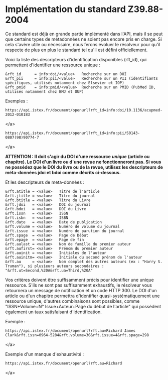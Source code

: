# Implémentation du standard Z39.88-2004

Ce standard est déjà en grande partie implémenté dans l'API, mais il se peut que certains types de métadonnées ne soient pas encore pris en charge. Si cela s'avère utile ou nécessaire, nous ferons évoluer le résolveur pour qu'il respecte de plus en plus le standard tel qu'il est défini officiellement.

Voici la liste des descripteurs d'identification disponibles \(rft\_id\), qui permettent d'identifier une ressource unique :

```text
&rft_id      = info:doi/<value>   Recherche sur un DOI
&rft_pii     = info:pii/<value>   Recherche sur un PII (identifiants spécifiques, utilisés notamment chez Elsevier et IOP)
&rft_pmid    = info:pmid/<value>  Recherche sur un PMID (PubMed ID, utilisés notamment chez BMJ et OUP)
```

Exemples :

```text
https://api.istex.fr/document/openurl?rft_id=info:doi/10.1136/acupmed-2012-010183
```

&lt;/a&gt;

```text
https://api.istex.fr/document/openurl?rft_id=info:pii/S0143-0807(98)90774-7
```

&lt;/a&gt;

**ATTENTION : Il doit s'agir du DOI d'une ressource** _**unique**_ **\(article ou chapitre\). Le DOI d'un livre ou d'une revue ne fonctionneront pas. Si vous ne possédez que le DOI du livre ou de la revue, utilisez les descripteurs de méta-données jdoi et bdoi comme décrits ci-dessous.**

Et les descripteurs de meta-données :

```text
&rft.atitle = <value>   Titre de l'article
&rft.jtitle = <value>   Titre du journal
&rft.btitle = <value>   Titre du Livre
&rft.jdoi   = <value>   DOI du journal
&rft.bdoi   = <value>   DOI du Livre
&rft.issn   = <value>   ISSN
&rft.isbn   = <value>   ISBN
&rft.date   = <value>   Date de publication
&rft.volume = <value>   Numéro de volume du journal 
&rft.issue  = <value>   Numéro de parution du journal
&rft.spage  = <value>   Page de Début
&rft.epage  = <value>   Page de fin
&rft.aulast = <value>   Nom de famille du premier auteur
&rft.aufirst= <value>   Prénom du premier auteur
&rft.auinit = <value>   Initiales de l'auteur
&rft.auinitm= <value>   Initiale du second prénom de l'auteur
&rft.au     = <value>   Nom complet des autres auteurs (ex : "Harry S. Truman"), si plusieurs auteurs secondaires : "&rft.ut=Second,%20A&rft.ua=Third,%20A"
```

Vos critères doivent être suffisamment précis pour identifier une unique ressource. S'ils ne sont pas suffisamment exhaustifs, le résolveur vous retournera un message de notification et un code HTTP 300. Le DOI d'un article ou d'un chapitre permettra d'identifier quasi-systématiquement une ressource unique, d'autres combinaisons sont possibles, comme "ISSN+Volume+N° Issue+Auteur+Page du début de l'article" qui possèdent également un taux satisfaisant d'identification.

Exemple :

```text
https://api.istex.fr/document/openurl?rft.au=Richard James Clark&rft.issn=0964-5284&rft.volume=30&rft.issue=4&rft.spage=298
```

&lt;/a&gt;

Exemple d'un manque d'exhaustivité :

```text
https://api.istex.fr/document/openurl?rft.au=Richard
```

&lt;/a&gt;

